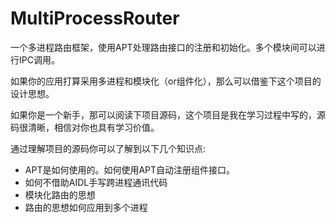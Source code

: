 # MultiProcessRouter

一个多进程路由框架，使用APT处理路由接口的注册和初始化。多个模块间可以进行IPC调用。

如果你的应用打算采用多进程和模块化（or组件化），那么可以借鉴下这个项目的设计思想。

如果你是一个新手，那可以阅读下项目源码，这个项目是我在学习过程中写的，源码很清晰，相信对你也具有学习价值。

通过理解项目的源码你可以了解到以下几个知识点:

* APT是如何使用的。如何使用APT自动注册组件接口。
* 如何不借助AIDL手写跨进程通讯代码
* 模块化路由的思想
* 路由的思想如何应用到多个进程
